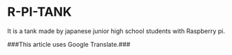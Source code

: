 # R-PI-TANK
It is a tank made by japanese junior high school students with Raspberry pi.

###This article uses Google Translate.###

